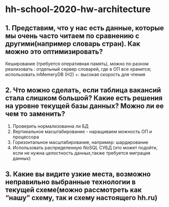 # hh-school-2020-hw-architecture
## 1. Представим, что у нас есть данные, которые мы очень часто читаем по сравнению с другими(например словарь стран). Как можно это оптимизировать?
Кеширование (требуется оперативная память), можно по разном реализовать : отдельный сервер словарей, где в ОП все хранится; использовать inMemeryDB (H2)
+: высокая скорость для чтения

## 2. Что можно сделать, если таблица вакансий стала слишком большой? Какие есть решения на уровне текущей базы данных? Можно ли ее чем то заменить?
1. Проверить нормализованна ли БД
2. Вертикальное масштабирование - наращиваем можность ОП и процессора
3. Горизонтальное масштабирование, например: шардирование
4. Использовать распределенную NoSQL СУБД (это может подойти, если не нужна целостность данных,также требуется миграция данных)

## 3. Какие вы видите узкие места, возможно неправильно выбранные технологии в текущей схеме(можно рассмотреть как “нашу” схему, так и схему настоящего hh.ru)
